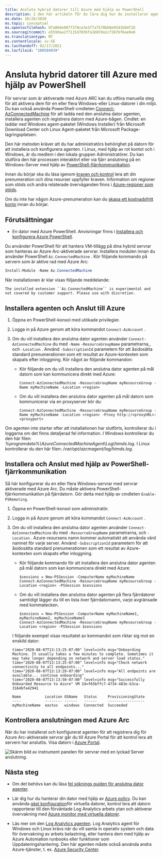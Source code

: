 ```yaml
---
title: Ansluta hybrid datorer till Azure med hjälp av PowerShell
description: I den här artikeln får du lära dig hur du installerar agenten och ansluter en dator till Azure med hjälp av Azure Arc-aktiverade servrar. Du kan göra detta med PowerShell.
ms.date: 10/28/2020
ms.topic: conceptual
ms.openlocfilehash: 07a00de9077378ce3e3f7a7578b66e93d1b04f2b
ms.sourcegitcommit: e559daa1f7115d703bfa1b87da1cf267bf6ae9e8
ms.translationtype: MT
ms.contentlocale: sv-SE
ms.lasthandoff: 02/17/2021
ms.locfileid: "100584939"
---
```

# <a name="connect-hybrid-machines-to-azure-by-using-powershell"></a>Ansluta hybrid datorer till Azure med hjälp av PowerShell

För servrar som är aktiverade med Azure ARC kan du utföra manuella steg för att aktivera dem för en eller flera Windows-eller Linux-datorer i din miljö. Du kan också använda PowerShell-cmdleten [Connect-AzConnectedMachine](/powershell/module/az.connectedmachine/remove-azconnectedmachine) för att ladda ned den anslutna dator agenten, installera agenten och registrera datorn med Azure-bågen. Cmdlet: en laddar ned Windows agent-paketet (Windows Installer) från Microsoft Download Center och Linux Agent-paketet från Microsoft Package-lagringsplatsen.

Den här metoden kräver att du har administratörs behörighet på datorn för att installera och konfigurera agenten. I Linux, med hjälp av rot kontot och i Windows, är du medlem i den lokala gruppen Administratörer. Du kan slutföra den här processen interaktivt eller via fjärr anslutning på en Windows-Server med hjälp av [PowerShell-fjärrkommunikation](/powershell/scripting/learn/ps101/08-powershell-remoting).

Innan du börjar ska du läsa igenom [kraven och kontrol](agent-overview.md#prerequisites) lera att din prenumeration och dina resurser uppfyller kraven. Information om regioner som stöds och andra relaterade överväganden finns i [Azure-regioner som stöds](overview.md#supported-regions).

Om du inte har någon Azure-prenumeration kan du [skapa ett kostnadsfritt konto](https://azure.microsoft.com/free/?WT.mc_id=A261C142F) innan du börjar.

## <a name="prerequisites"></a>Förutsättningar

- En dator med Azure PowerShell. Anvisningar finns i [Installera och konfigurera Azure PowerShell](/powershell/azure/).

Du använder PowerShell för att hantera VM-tillägg på dina hybrid servrar som hanteras av Azure Arc-aktiverade servrar. Installera modulen innan du använder PowerShell `Az.ConnectedMachine` . Kör följande kommando på servern som är aktive rad med Azure Arc:

```powershell
Install-Module -Name Az.ConnectedMachine
```

När installationen är klar visas följande meddelande:

`The installed extension ``Az.ConnectedMachine`` is experimental and not covered by customer support. Please use with discretion.`

## <a name="install-the-agent-and-connect-to-azure"></a>Installera agenten och Anslut till Azure

1. Öppna en PowerShell-konsol med utökade privilegier.

2. Logga in på Azure genom att köra kommandot `Connect-AzAccount` .

3. Om du vill installera den anslutna dator agenten använder `Connect-AzConnectedMachine` du med `-Name` `-ResourceGroupName` parametrarna,, och `-Location` . Använd `-SubscriptionId` parametern för att åsidosätta standard prenumerationen som ett resultat av Azure-kontexten som skapats efter inloggning. Kör något av följande kommandon:

    * Kör följande om du vill installera den anslutna dator agenten på mål datorn som kan kommunicera direkt med Azure:

        ```azurepowershell
        Connect-AzConnectedMachine -ResourceGroupName myResourceGroup -Name myMachineName -Location <region>
        ```
    
    * Om du vill installera den anslutna dator agenten på mål datorn som kommunicerar via en proxyserver kör du:
        
        ```azurepowershell
        Connect-AzConnectedMachine -ResourceGroupName myResourceGroup -Name myMachineName -Location <region> -Proxy http://<proxyURL>:<proxyport>
        ```

Om agenten inte startar efter att installationen har slutförts, kontrollerar du i loggarna om det finns detaljerad fel information. I Windows kontrollerar du den här filen: *%programdata%\AzureConnectedMachineAgent\Log\himds.log*. I Linux kontrollerar du den här filen: */var/opt/azcmagent/log/himds.log*.

## <a name="install-and-connect-by-using-powershell-remoting"></a>Installera och Anslut med hjälp av PowerShell-fjärrkommunikation

Så här konfigurerar du en eller flera Windows-servrar med servrar aktiverade med Azure Arc. Du måste aktivera PowerShell-fjärrkommunikation på fjärrdatorn. Gör detta med hjälp av cmdleten `Enable-PSRemoting`.

1. Öppna en PowerShell-konsol som administratör.

2. Logga in på Azure genom att köra kommandot `Connect-AzAccount` .

3. Om du vill installera den anslutna dator agenten använder `Connect-AzConnectedMachine` du med `-ResourceGroupName` parametrarna, och `-Location` . Azure-resursens namn kommer automatiskt att använda värd namnet för varje server. Använd `-SubscriptionId` parametern för att åsidosätta standard prenumerationen som ett resultat av Azure-kontexten som skapats efter inloggning.

    * Kör följande kommando för att installera den anslutna dator agenten på mål datorn som kan kommunicera direkt med Azure:
    
        ```azurepowershell
        $sessions = New-PSSession -ComputerName myMachineName
        Connect-AzConnectedMachine -ResourceGroupName myResourceGroup -Location <region> -PSSession $sessions
        ```
    
    * Om du vill installera den anslutna dator agenten på flera fjärrdatorer samtidigt lägger du till en lista över fjärrdatornamn, varje avgränsade med kommatecken.

        ```azurepowershell
        $sessions = New-PSSession -ComputerName myMachineName1, myMachineName2, myMachineName3
        Connect-AzConnectedMachine -ResourceGroupName myResourceGroup -Location <region> -PSSession $sessions
        ```

    I följande exempel visas resultatet av kommandot som riktar sig mot en enskild dator:
    
    ```azurepowershell
    time="2020-08-07T13:13:25-07:00" level=info msg="Onboarding Machine. It usually takes a few minutes to complete. Sometimes it may take longer depending on network and server load status."
    time="2020-08-07T13:13:25-07:00" level=info msg="Check network connectivity to all endpoints..."
    time="2020-08-07T13:13:29-07:00" level=info msg="All endpoints are available... continue onboarding"
    time="2020-08-07T13:13:50-07:00" level=info msg="Successfully Onboarded Resource to Azure" VM Id=f65bffc7-4734-483e-b3ca-3164bfa42941
    
    Name           Location OSName   Status     ProvisioningState
    ----           -------- ------   ------     -----------------
    myMachineName  eastus   windows  Connected  Succeeded
    ```

## <a name="verify-the-connection-with-azure-arc"></a>Kontrollera anslutningen med Azure Arc

När du har installerat och konfigurerat agenten för att registrera dig för Azure Arc-aktiverade servrar går du till Azure Portal för att kontrol lera att servern har anslutits. Visa datorn i [Azure Portal](https://portal.azure.com).

![Skärm bild av instrument panelen för servrar med en lyckad Server anslutning.](./media/onboard-portal/arc-for-servers-successful-onboard.png)

## <a name="next-steps"></a>Nästa steg

* Om det behövs kan du läsa [fel söknings guiden för anslutna dator agenter](troubleshoot-agent-onboard.md).

* Lär dig hur du hanterar din dator med hjälp av [Azure policy](../../governance/policy/overview.md). Du kan använda [gäst konfiguration](../../governance/policy/concepts/guest-configuration.md)för virtuella datorer, kontrol lera att datorn rapporterar till den förväntade Log Analytics arbets ytan och aktiverar övervakning med [Azure monitor med virtuella datorer](../../azure-monitor/vm/vminsights-enable-policy.md).

* Läs mer om den [Log Analytics agenten](../../azure-monitor/agents/log-analytics-agent.md). Log Analytics agent för Windows och Linux krävs när du vill samla in operativ system och data för övervakning av arbets belastning, eller hantera dem med hjälp av Azure Automation runbooks eller funktioner som Uppdateringshantering. Den här agenten måste också använda andra Azure-tjänster, t. ex. [Azure Security Center](../../security-center/security-center-introduction.md).
